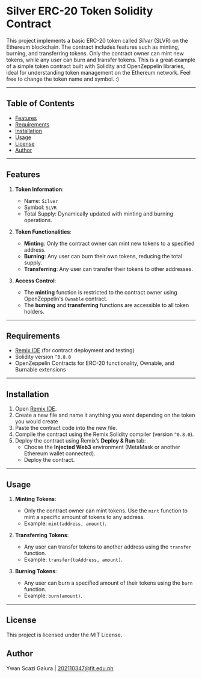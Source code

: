 # Silver ERC-20 Token Solidity Contract

This project implements a basic ERC-20 token called *Silver* (SLVR) on the Ethereum blockchain. The contract includes features such as minting, burning, and transferring tokens. Only the contract owner can mint new tokens, while any user can burn and transfer tokens. This is a great example of a simple token contract built with Solidity and OpenZeppelin libraries, ideal for understanding token management on the Ethereum network. Feel free to change the token name and symbol. :)

---

## Table of Contents

- [Features](#features)
- [Requirements](#requirements)
- [Installation](#installation)
- [Usage](#usage)
- [License](#license)
- [Author](#author)

---

## Features

1. **Token Information**:
   - Name: `Silver`
   - Symbol: `SLVR`
   - Total Supply: Dynamically updated with minting and burning operations.

2. **Token Functionalities**:
   - **Minting**: Only the contract owner can mint new tokens to a specified address.
   - **Burning**: Any user can burn their own tokens, reducing the total supply.
   - **Transferring**: Any user can transfer their tokens to other addresses.

3. **Access Control**:
   - The **minting** function is restricted to the contract owner using OpenZeppelin's `Ownable` contract.
   - The **burning** and **transferring** functions are accessible to all token holders.

---

## Requirements

- [Remix IDE](https://remix.ethereum.org/) (for contract deployment and testing)
- Solidity version `^0.8.0`
- OpenZeppelin Contracts for ERC-20 functionality, Ownable, and Burnable extensions

---

## Installation

1. Open [Remix IDE](https://remix.ethereum.org/).
2. Create a new file and name it anything you want depending on the token you would create
3. Paste the contract code into the new file.
4. Compile the contract using the Remix Solidity compiler (version `^0.8.0`).
5. Deploy the contract using Remix’s **Deploy & Run** tab:
   - Choose the **Injected Web3** environment (MetaMask or another Ethereum wallet connected).
   - Deploy the contract.
   
---

## Usage

1. **Minting Tokens**:
   - Only the contract owner can mint tokens. Use the `mint` function to mint a specific amount of tokens to any address.
   - Example: `mint(address, amount)`.

2. **Transferring Tokens**:
   - Any user can transfer tokens to another address using the `transfer` function.
   - Example: `transfer(toAddress, amount)`.

3. **Burning Tokens**:
   - Any user can burn a specified amount of their tokens using the `burn` function.
   - Example: `burn(amount)`.

---

## License

This project is licensed under the MIT License.

## Author
Ywan Scazi Galura | 202110347@fit.edu.ph
